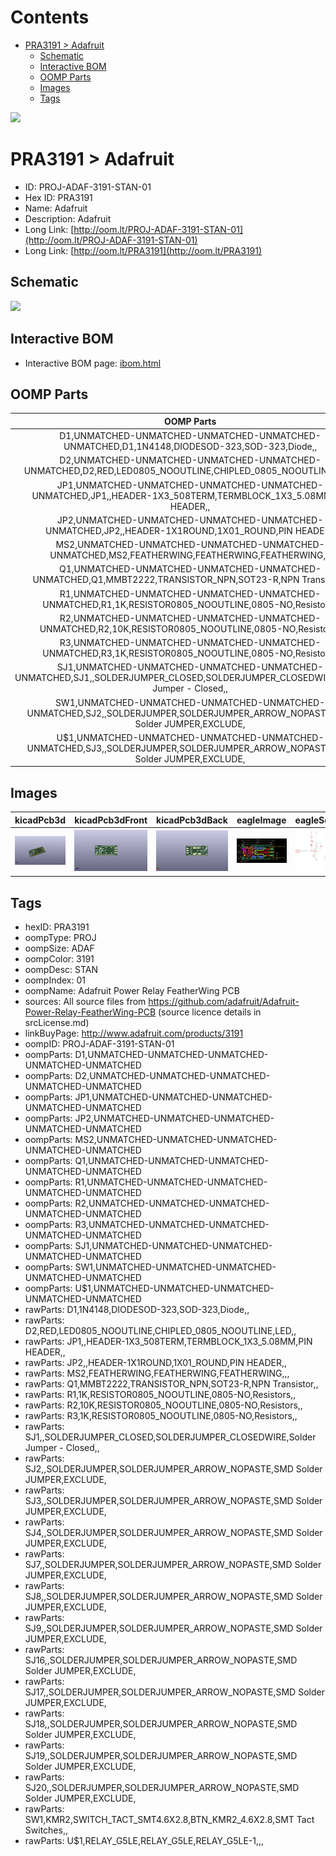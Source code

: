 



Contents
========

* [PRA3191 > Adafruit](#pra3191--adafruit)
	* [Schematic](#schematic)
	* [Interactive BOM](#interactive-bom)
	* [OOMP Parts](#oomp-parts)
	* [Images](#images)
	* [Tags](#tags)
  
![][im]
# PRA3191 > Adafruit

- ID: PROJ-ADAF-3191-STAN-01
- Hex ID: PRA3191
- Name: Adafruit
- Description: Adafruit
- Long Link: [http://oom.lt/PROJ-ADAF-3191-STAN-01](http://oom.lt/PROJ-ADAF-3191-STAN-01)
- Long Link: [http://oom.lt/PRA3191](http://oom.lt/PRA3191)

## Schematic
  
![][schem]
## Interactive BOM

- Interactive BOM page: [ibom.html](https://htmlpreview.github.io/?https://github.com/oomlout/oomlout_OOMP_projects/blob/main/PROJ-ADAF-3191-STAN-01/kicad/bom/ibom.html)

## OOMP Parts
  

|OOMP Parts|
| :---: |
|D1,UNMATCHED-UNMATCHED-UNMATCHED-UNMATCHED-UNMATCHED,D1,1N4148,DIODESOD-323,SOD-323,Diode,,|
|D2,UNMATCHED-UNMATCHED-UNMATCHED-UNMATCHED-UNMATCHED,D2,RED,LED0805_NOOUTLINE,CHIPLED_0805_NOOUTLINE,LED,,|
|JP1,UNMATCHED-UNMATCHED-UNMATCHED-UNMATCHED-UNMATCHED,JP1,,HEADER-1X3_508TERM,TERMBLOCK_1X3_5.08MM,PIN HEADER,,|
|JP2,UNMATCHED-UNMATCHED-UNMATCHED-UNMATCHED-UNMATCHED,JP2,,HEADER-1X1ROUND,1X01_ROUND,PIN HEADER,,|
|MS2,UNMATCHED-UNMATCHED-UNMATCHED-UNMATCHED-UNMATCHED,MS2,FEATHERWING,FEATHERWING,FEATHERWING,,,|
|Q1,UNMATCHED-UNMATCHED-UNMATCHED-UNMATCHED-UNMATCHED,Q1,MMBT2222,TRANSISTOR_NPN,SOT23-R,NPN Transistor,,|
|R1,UNMATCHED-UNMATCHED-UNMATCHED-UNMATCHED-UNMATCHED,R1,1K,RESISTOR0805_NOOUTLINE,0805-NO,Resistors,,|
|R2,UNMATCHED-UNMATCHED-UNMATCHED-UNMATCHED-UNMATCHED,R2,10K,RESISTOR0805_NOOUTLINE,0805-NO,Resistors,,|
|R3,UNMATCHED-UNMATCHED-UNMATCHED-UNMATCHED-UNMATCHED,R3,1K,RESISTOR0805_NOOUTLINE,0805-NO,Resistors,,|
|SJ1,UNMATCHED-UNMATCHED-UNMATCHED-UNMATCHED-UNMATCHED,SJ1,,SOLDERJUMPER_CLOSED,SOLDERJUMPER_CLOSEDWIRE,Solder Jumper - Closed,,|
|SW1,UNMATCHED-UNMATCHED-UNMATCHED-UNMATCHED-UNMATCHED,SJ2,,SOLDERJUMPER,SOLDERJUMPER_ARROW_NOPASTE,SMD Solder JUMPER,EXCLUDE,|
|U$1,UNMATCHED-UNMATCHED-UNMATCHED-UNMATCHED-UNMATCHED,SJ3,,SOLDERJUMPER,SOLDERJUMPER_ARROW_NOPASTE,SMD Solder JUMPER,EXCLUDE,|

## Images
  
  

|kicadPcb3d|kicadPcb3dFront|kicadPcb3dBack|eagleImage|eagleSchemImage|
| :---: | :---: | :---: | :---: | :---: |
|[![kicadPcb3d](kicadPcb3d_140.png)](kicadPcb3d.png)|[![kicadPcb3dFront](kicadPcb3dFront_140.png)](kicadPcb3dFront.png)|[![kicadPcb3dBack](kicadPcb3dBack_140.png)](kicadPcb3dBack.png)|[![eagleImage](eagleImage_140.png)](eagleImage.png)|[![eagleSchemImage](eagleSchemImage_140.png)](eagleSchemImage.png)|

## Tags

- hexID: PRA3191
- oompType: PROJ
- oompSize: ADAF
- oompColor: 3191
- oompDesc: STAN
- oompIndex: 01
- oompName: Adafruit Power Relay FeatherWing PCB
- sources: All source files from https://github.com/adafruit/Adafruit-Power-Relay-FeatherWing-PCB (source licence details in srcLicense.md)
- linkBuyPage: http://www.adafruit.com/products/3191
- oompID: PROJ-ADAF-3191-STAN-01
- oompParts: D1,UNMATCHED-UNMATCHED-UNMATCHED-UNMATCHED-UNMATCHED
- oompParts: D2,UNMATCHED-UNMATCHED-UNMATCHED-UNMATCHED-UNMATCHED
- oompParts: JP1,UNMATCHED-UNMATCHED-UNMATCHED-UNMATCHED-UNMATCHED
- oompParts: JP2,UNMATCHED-UNMATCHED-UNMATCHED-UNMATCHED-UNMATCHED
- oompParts: MS2,UNMATCHED-UNMATCHED-UNMATCHED-UNMATCHED-UNMATCHED
- oompParts: Q1,UNMATCHED-UNMATCHED-UNMATCHED-UNMATCHED-UNMATCHED
- oompParts: R1,UNMATCHED-UNMATCHED-UNMATCHED-UNMATCHED-UNMATCHED
- oompParts: R2,UNMATCHED-UNMATCHED-UNMATCHED-UNMATCHED-UNMATCHED
- oompParts: R3,UNMATCHED-UNMATCHED-UNMATCHED-UNMATCHED-UNMATCHED
- oompParts: SJ1,UNMATCHED-UNMATCHED-UNMATCHED-UNMATCHED-UNMATCHED
- oompParts: SW1,UNMATCHED-UNMATCHED-UNMATCHED-UNMATCHED-UNMATCHED
- oompParts: U$1,UNMATCHED-UNMATCHED-UNMATCHED-UNMATCHED-UNMATCHED
- rawParts: D1,1N4148,DIODESOD-323,SOD-323,Diode,,
- rawParts: D2,RED,LED0805_NOOUTLINE,CHIPLED_0805_NOOUTLINE,LED,,
- rawParts: JP1,,HEADER-1X3_508TERM,TERMBLOCK_1X3_5.08MM,PIN HEADER,,
- rawParts: JP2,,HEADER-1X1ROUND,1X01_ROUND,PIN HEADER,,
- rawParts: MS2,FEATHERWING,FEATHERWING,FEATHERWING,,,
- rawParts: Q1,MMBT2222,TRANSISTOR_NPN,SOT23-R,NPN Transistor,,
- rawParts: R1,1K,RESISTOR0805_NOOUTLINE,0805-NO,Resistors,,
- rawParts: R2,10K,RESISTOR0805_NOOUTLINE,0805-NO,Resistors,,
- rawParts: R3,1K,RESISTOR0805_NOOUTLINE,0805-NO,Resistors,,
- rawParts: SJ1,,SOLDERJUMPER_CLOSED,SOLDERJUMPER_CLOSEDWIRE,Solder Jumper - Closed,,
- rawParts: SJ2,,SOLDERJUMPER,SOLDERJUMPER_ARROW_NOPASTE,SMD Solder JUMPER,EXCLUDE,
- rawParts: SJ3,,SOLDERJUMPER,SOLDERJUMPER_ARROW_NOPASTE,SMD Solder JUMPER,EXCLUDE,
- rawParts: SJ4,,SOLDERJUMPER,SOLDERJUMPER_ARROW_NOPASTE,SMD Solder JUMPER,EXCLUDE,
- rawParts: SJ7,,SOLDERJUMPER,SOLDERJUMPER_ARROW_NOPASTE,SMD Solder JUMPER,EXCLUDE,
- rawParts: SJ8,,SOLDERJUMPER,SOLDERJUMPER_ARROW_NOPASTE,SMD Solder JUMPER,EXCLUDE,
- rawParts: SJ9,,SOLDERJUMPER,SOLDERJUMPER_ARROW_NOPASTE,SMD Solder JUMPER,EXCLUDE,
- rawParts: SJ16,,SOLDERJUMPER,SOLDERJUMPER_ARROW_NOPASTE,SMD Solder JUMPER,EXCLUDE,
- rawParts: SJ17,,SOLDERJUMPER,SOLDERJUMPER_ARROW_NOPASTE,SMD Solder JUMPER,EXCLUDE,
- rawParts: SJ18,,SOLDERJUMPER,SOLDERJUMPER_ARROW_NOPASTE,SMD Solder JUMPER,EXCLUDE,
- rawParts: SJ19,,SOLDERJUMPER,SOLDERJUMPER_ARROW_NOPASTE,SMD Solder JUMPER,EXCLUDE,
- rawParts: SJ20,,SOLDERJUMPER,SOLDERJUMPER_ARROW_NOPASTE,SMD Solder JUMPER,EXCLUDE,
- rawParts: SW1,KMR2,SWITCH_TACT_SMT4.6X2.8,BTN_KMR2_4.6X2.8,SMT Tact Switches,,
- rawParts: U$1,RELAY_G5LE,RELAY_G5LE,RELAY_G5LE-1,,,



[im]: kicadPcb3d_450.png
[schem]: eagleSchemImage.png
